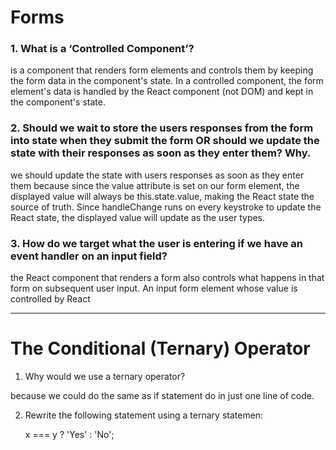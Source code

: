 
# Forms

### 1. What is a ‘Controlled Component’?

 is a component that renders form elements and controls them by keeping the form data in the component's state. In a controlled component, the form element's data is handled by the React component (not DOM) and kept in the component's state.

 ### 2. Should we wait to store the users responses from the form into state when they submit the form OR should we update the state with their responses as soon as they enter them? Why.

 we should update the state with users responses as soon as they enter them because since the value attribute is set on our form element, the displayed value will always be this.state.value, making the React state the source of truth. Since handleChange runs on every keystroke to update the React state, the displayed value will update as the user types.


 ### 3. How do we target what the user is entering if we have an event handler on an input field?

 the React component that renders a form also controls what happens in that form on subsequent user input. An input form element whose value is controlled by React 

 ---

 # The Conditional (Ternary) Operator

 1. Why would we use a ternary operator?

 because we  could do the same as if statement do in just one line of code.

 2. Rewrite the following statement using a ternary statemen:

    x === y  ? 'Yes' : 'No';

